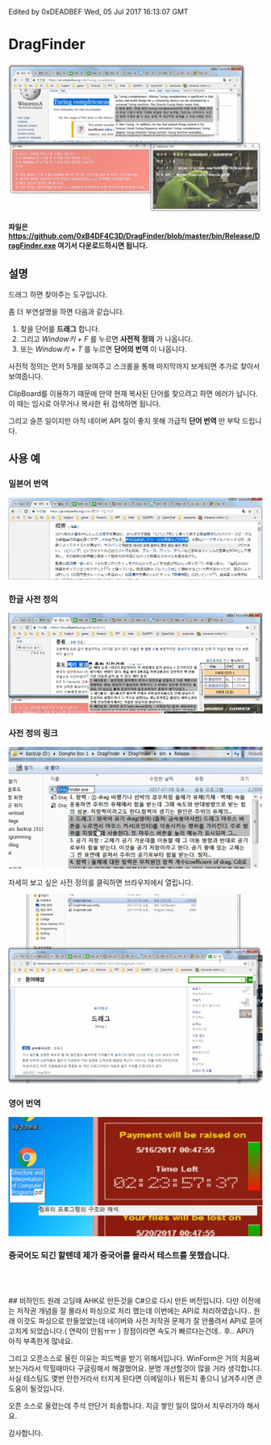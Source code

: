 Edited by 0xDEADBEF
Wed, 05 Jul 2017 16:13:07 GMT

# DragFinder

![](assets/ReadMe-aef37.png)

**파일은 https://github.com/0xB4DF4C3D/DragFinder/blob/master/bin/Release/DragFinder.exe 여기서 다운로드하시면 됩니다.**

## 설명

드래그 하면 찾아주는 도구입니다.

좀 더 부연설명을 하면 다음과 같습니다.

1. 찾을 단어를 **드래그** 합니다.
1. 그리고 *Window키 + F* 를 누르면 **사전적 정의** 가 나옵니다.
1. 또는 *Window키 + T* 를 누르면 **단어의 번역** 이 나옵니다.

사전적 정의는 먼저 5개를 보여주고 스크롤을 통해 마지막까지 보게되면 추가로 찾아서 보여줍니다.

ClipBoard를 이용하기 때문에 만약 현재 복사된 단어를 찾으려고 하면 에러가 납니다. 이 때는 임시로 아무거나
복사한 뒤 검색하면 됩니다.

그리고 슬픈 일이지만 아직 네이버 API 질이 좋지 못해 가급적 **단어 번역** 만 부탁 드립니다.

## 사용 예

### 일본어 번역
![](assets/ReadMe-e2235.png)

### 한글 사전 정의
![](assets/ReadMe-c61ce.png)

### 사전 정의 링크
![](assets/ReadMe-9facc.png)

자세히 보고 싶은 사전 정의를 클릭하면 브라우저에서 열립니다.

![](assets/ReadMe-a1903.png)

### 영어 번역
![](assets/ReadMe-58521.png)

### 중국어도 되긴 할텐데 제가 중국어를 몰라서 테스트를 못했습니다.

<br />
<br />
<br />
## 비하인드
원래 고딩때 AHK로 만든것을 C#으로 다시 만든 버전입니다. 다만 이전에는 저작권 개념을 잘 몰라서 파싱으로 처리 했는데 이번에는 API로 처리하였습니다.. 원래 이것도 파싱으로 만들었었는데 네이버와 사전 저작권 문제가 잘 안풀려서 API로 뜯어 고치게 되었습니다.( 연락이 안됨ㅠㅠ ) 장점이라면 속도가 빠르다는건데.. 후.. API가 아직 부족한게 많네요.  

그리고 오픈소스로 올린 이유는 피드백을 받기 위해서입니다. WinForm은 거의 처음써보는거라서 막힐때마다 구글링해서 해결했어요. 분명 개선할것이 많을 거라 생각합니다. 사실 테스팅도 몇번 안한거라서 터지게 된다면 이메일이나 뭐든지 좋으니 남겨주시면 큰 도움이 될것입니다.

오픈 소스로 올렸는데 주석 안단거 죄송합니다. 지금 쌓인 일이 많아서 치우러가야 해서요.

감사합니다.
